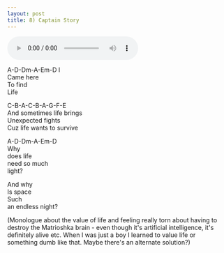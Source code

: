```yaml
---
layout: post
title: 8) Captain Story
---
```


<audio controls>
<source src="{{ site.baseurl }}/audio/life-in-space.mp3" type="audio/mpeg">
</audio>

A-D-Dm-A-Em-D
I  
Came here  
To find  
Life  

C-B-A-C-B-A-G-F-E  
And sometimes life brings  
Unexpected fights  
Cuz life wants to survive  

A-D-Dm-A-Em-D  
Why  
does life  
need so much  
light?  

And why  
Is space  
Such  
an endless night?  

(Monologue about the value of life and feeling really torn about having to destroy the Matrioshka brain - even though it's artificial intelligence, it's definitely alive etc. When I was just a boy I learned to value life or something dumb like that. Maybe there's an alternate solution?)
